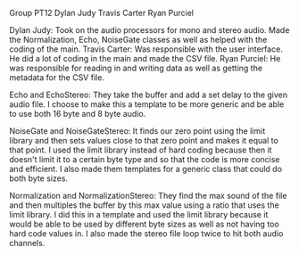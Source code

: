 Group PT12
Dylan Judy
Travis Carter
Ryan Purciel 

Dylan Judy: Took on the audio processors for mono and stereo audio. Made the Normalization, Echo, NoiseGate classes as well as helped with the coding of the main. 
Travis Carter: Was responsible with the user interface. He did a lot of coding in the main and made the CSV file. 
Ryan Purciel: He was responsible for reading in and writing data as well as getting the metadata for the CSV file. 

Echo and EchoStereo: They take the buffer and add a set delay to the given audio file. I choose to make this a template to be more generic and be able to use both 16 byte and 8 byte audio. 

NoiseGate and NoiseGateStereo: It finds our zero point using the limit library and then sets values close to that zero point and makes it equal to that point. I used the limit library instead of hard coding because then it doesn't limit it to a certain byte type and so that the code is more concise and efficient. I also made them templates for a generic class that could do both byte sizes.

Normalization and NormalizationStereo: They find the max sound of the file and then multiples the buffer by this max value using a ratio that uses the limit library. I did this in a template and used the limit library because it would be able to be used by different byte sizes as well as not having too hard code values in. I also made the stereo file loop twice to hit both audio channels. 
